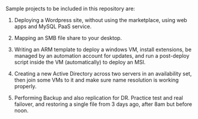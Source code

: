 Sample projects to be included in this repository are:

1. Deploying a Wordpress site, without using the marketplace, using web apps and MySQL PaaS service.

2. Mapping an SMB file share to your desktop.

3. Writing an ARM template to deploy a windows VM, install extensions, be managed by an automation account for updates, and run a post-deploy script inside the VM (automatically) to deploy an MSI.

4. Creating a new Active Directory across two servers in an availability set, then join some VMs to it and make sure name resolution is working properly.

5. Performing Backup and also replication for DR. Practice test and real failover, and restoring a single file from 3 days ago, after 8am but before noon.